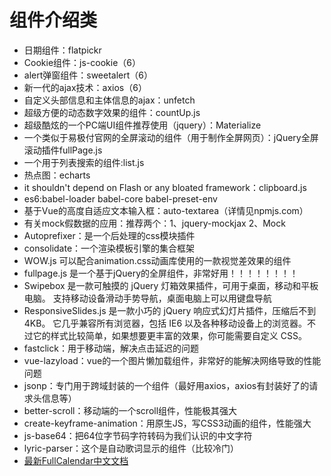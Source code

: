 # 组件介绍类
- 日期组件：flatpickr
- Cookie组件：js-cookie（6）
- alert弹窗组件：sweetalert（6）
- 新一代的ajax技术：axios（6）
- 自定义头部信息和主体信息的ajax：unfetch
- 超级方便的动态数字效果的组件：countUp.js
- 超级酷炫的一个PC端UI组件推荐使用（jquery）：Materialize
- 一个类似于易极付官网的全屏滚动的组件（用于制作全屏网页）：jQuery全屏滚动插件fullPage.js
- 一个用于列表搜索的组件:list.js
- 热点图：echarts
- it shouldn't depend on Flash or any bloated framework：clipboard.js
- es6:babel-loader babel-core babel-preset-env
- 基于Vue的高度自适应文本输入框：auto-textarea（详情见npmjs.com）
- 有关mock假数据的应用：推荐两个：1、jquery-mockjax  2、Mock
- Autoprefixer：是一个后处理的css模块插件
- consolidate：一个渲染模板引擎的集合框架
- WOW.js   可以配合animation.css动画库使用的一款视觉差效果的组件
- fullpage.js   是一个基于jQuery的全屏组件，非常好用！！！！！！！！
- Swipebox 是一款可触摸的 jQuery 灯箱效果插件，可用于桌面，移动和平板电脑。 支持移动设备滑动手势导航，桌面电脑上可以用键盘导航
- ResponsiveSlides.js 是一款小巧的 jQuery 响应式幻灯片插件，压缩后不到 4KB。
		它几乎兼容所有浏览器，包括 IE6 以及各种移动设备上的浏览器。不过它的样式比较简单，如果想要更丰富的效果，你可能需要自定义 CSS。
- fastclick：用于移动端，解决点击延迟的问题
- vue-lazyload：vue的一个图片懒加载组件，非常好的能解决网络导致的性能问题
- jsonp：专门用于跨域封装的一个组件（最好用axios，axios有封装好了的请求头信息等）
- better-scroll：移动端的一个scroll组件，性能极其强大
- create-keyframe-animation：用原生JS，写CSS3动画的组件，性能强大
- js-base64：把64位字节码字符转码为我们认识的中文字符
- lyric-parser：这个是自动歌词显示的组件（比较冷门）
- [最新FullCalendar中文文档](https://www.helloweba.net/javascript/445.html)